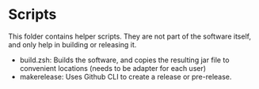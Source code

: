 # Scripts
This folder contains helper scripts. They are not part of the software itself, and only help in building or releasing it.

- build.zsh: Builds the software, and copies the resulting jar file to convenient locations (needs to be adapter for each user)
- makerelease: Uses Github CLI to create a release or pre-release.